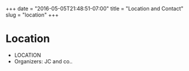+++
date = "2016-05-05T21:48:51-07:00"
title = "Location and Contact"
slug = "location"
+++

# Location

- LOCATION
- Organizers: JC and co..

